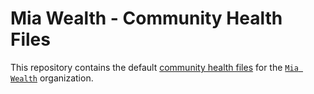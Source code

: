 # Mia Wealth - Community Health Files

This repository contains the
default [community health files](https://help.github.com/en/github/building-a-strong-community/creating-a-default-community-health-file)
for the [`Mia Wealth`](https://github.com/mia-wealth) organization.
